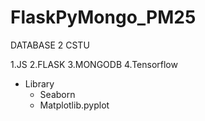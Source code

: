 # FlaskPyMongo_PM25

DATABASE 2 CSTU

1.JS
2.FLASK
3.MONGODB
4.Tensorflow
  - Library
    - Seaborn
    - Matplotlib.pyplot

